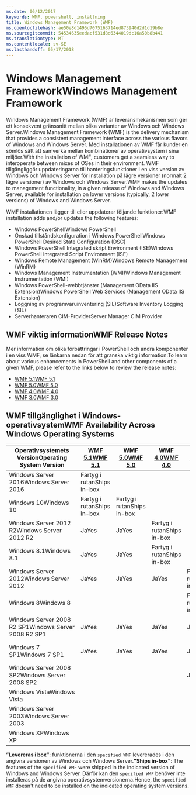 ```yaml
---
ms.date: 06/12/2017
keywords: WMF, powershell, inställning
title: Windows Management Framework (WMF)
ms.openlocfilehash: ae50e8d1495d7075163714ed873940d2d1d19b8e
ms.sourcegitcommit: 54534635eedacf531d8d6344019dc16a50b8b441
ms.translationtype: MT
ms.contentlocale: sv-SE
ms.lasthandoff: 05/17/2018
---
```

# <a name="windows-management-framework"></a><span data-ttu-id="d1b90-103">Windows Management Framework</span><span class="sxs-lookup"><span data-stu-id="d1b90-103">Windows Management Framework</span></span>

<span data-ttu-id="d1b90-104">Windows Management Framework (WMF) är leveransmekanismen som ger ett konsekvent gränssnitt mellan olika varianter av Windows och Windows Server.</span><span class="sxs-lookup"><span data-stu-id="d1b90-104">Windows Management Framework (WMF) is the delivery mechanism that provides a consistent management interface across the various flavors of Windows and Windows Server.</span></span>
<span data-ttu-id="d1b90-105">Med installationen av WMF får kunder en sömlös sätt att samverka mellan kombinationer av operativsystem i sina miljöer.</span><span class="sxs-lookup"><span data-stu-id="d1b90-105">With the installation of WMF, customers get a seamless way to interoperate between mixes of OSes in their environment.</span></span>
<span data-ttu-id="d1b90-106">WMF tillgängliggör uppdateringarna till hanteringsfunktioner i en viss version av Windows och Windows Server för installation på lägre versioner (normalt 2 lägre versioner) av Windows och Windows Server.</span><span class="sxs-lookup"><span data-stu-id="d1b90-106">WMF makes the updates to management functionality, in a given release of Windows and Windows Server, available for installation on lower versions (typically, 2 lower versions) of Windows and Windows Server.</span></span>

<span data-ttu-id="d1b90-107">WMF installationen lägger till eller uppdaterar följande funktioner:</span><span class="sxs-lookup"><span data-stu-id="d1b90-107">WMF installation adds and/or updates the following features:</span></span>

- <span data-ttu-id="d1b90-108">Windows PowerShell</span><span class="sxs-lookup"><span data-stu-id="d1b90-108">Windows PowerShell</span></span>
- <span data-ttu-id="d1b90-109">Önskad tillståndskonfiguration i Windows PowerShell</span><span class="sxs-lookup"><span data-stu-id="d1b90-109">Windows PowerShell Desired State Configuration (DSC)</span></span>
- <span data-ttu-id="d1b90-110">Windows PowerShell Integrated skript Environment (ISE)</span><span class="sxs-lookup"><span data-stu-id="d1b90-110">Windows PowerShell Integrated Script Environment (ISE)</span></span>
- <span data-ttu-id="d1b90-111">Windows Remote Management (WinRM)</span><span class="sxs-lookup"><span data-stu-id="d1b90-111">Windows Remote Management (WinRM)</span></span>
- <span data-ttu-id="d1b90-112">Windows Management Instrumentation (WMI)</span><span class="sxs-lookup"><span data-stu-id="d1b90-112">Windows Management Instrumentation (WMI)</span></span>
- <span data-ttu-id="d1b90-113">Windows PowerShell-webbtjänster (Management OData IIS Extension)</span><span class="sxs-lookup"><span data-stu-id="d1b90-113">Windows PowerShell Web Services (Management OData IIS Extension)</span></span>
- <span data-ttu-id="d1b90-114">Loggning av programvaruinventering (SIL)</span><span class="sxs-lookup"><span data-stu-id="d1b90-114">Software Inventory Logging (SIL)</span></span>
- <span data-ttu-id="d1b90-115">Serverhanteraren CIM-Provider</span><span class="sxs-lookup"><span data-stu-id="d1b90-115">Server Manager CIM Provider</span></span>

## <a name="wmf-release-notes"></a><span data-ttu-id="d1b90-116">WMF viktig information</span><span class="sxs-lookup"><span data-stu-id="d1b90-116">WMF Release Notes</span></span>

<span data-ttu-id="d1b90-117">Mer information om olika förbättringar i PowerShell och andra komponenter i en viss WMF, se länkarna nedan för att granska viktig information:</span><span class="sxs-lookup"><span data-stu-id="d1b90-117">To learn about various enhancements in PowerShell and other components of a given WMF, please refer to the links below to review the release notes:</span></span>

- [<span data-ttu-id="d1b90-118">WMF 5.1</span><span class="sxs-lookup"><span data-stu-id="d1b90-118">WMF 5.1</span></span>](5.1/release-notes.md)
- [<span data-ttu-id="d1b90-119">WMF 5.0</span><span class="sxs-lookup"><span data-stu-id="d1b90-119">WMF 5.0</span></span>](5.0/releasenotes.md)
- [<span data-ttu-id="d1b90-120">WMF 4.0</span><span class="sxs-lookup"><span data-stu-id="d1b90-120">WMF 4.0</span></span>](https://download.microsoft.com/download/3/D/6/3D61D262-8549-4769-A660-230B67E15B25/Windows%20Management%20Framework%204%200%20Release%20Notes.docx)
- [<span data-ttu-id="d1b90-121">WMF 3.0</span><span class="sxs-lookup"><span data-stu-id="d1b90-121">WMF 3.0</span></span>](https://download.microsoft.com/download/E/7/6/E76850B8-DA6E-4FF5-8CCE-A24FC513FD16/WMF%203%20Release%20Notes.docx)

## <a name="wmf-availability-across-windows-operating-systems"></a><span data-ttu-id="d1b90-122">WMF tillgänglighet i Windows-operativsystem</span><span class="sxs-lookup"><span data-stu-id="d1b90-122">WMF Availability Across Windows Operating Systems</span></span>

| <span data-ttu-id="d1b90-123">Operativsystemets Version</span><span class="sxs-lookup"><span data-stu-id="d1b90-123">Operating System Version</span></span> | [<span data-ttu-id="d1b90-124">WMF 5.1</span><span class="sxs-lookup"><span data-stu-id="d1b90-124">WMF 5.1</span></span>](https://aka.ms/wmf51download) | [<span data-ttu-id="d1b90-125">WMF 5.0</span><span class="sxs-lookup"><span data-stu-id="d1b90-125">WMF 5.0</span></span>](https://aka.ms/wmf5download) | [<span data-ttu-id="d1b90-126">WMF 4.0</span><span class="sxs-lookup"><span data-stu-id="d1b90-126">WMF 4.0</span></span>](https://aka.ms/wmf4download) |  [<span data-ttu-id="d1b90-127">WMF 3.0</span><span class="sxs-lookup"><span data-stu-id="d1b90-127">WMF 3.0</span></span>](https://aka.ms/wmf3download) | [<span data-ttu-id="d1b90-128">WMF 2.0</span><span class="sxs-lookup"><span data-stu-id="d1b90-128">WMF 2.0</span></span>](https://aka.ms/wmf2download) |
| ------------------------ | ----------- | ----------- | ----------- | ------------ |  ------------- |
| <span data-ttu-id="d1b90-129">Windows Server 2016</span><span class="sxs-lookup"><span data-stu-id="d1b90-129">Windows Server 2016</span></span> | <span data-ttu-id="d1b90-130">Fartyg i rutan</span><span class="sxs-lookup"><span data-stu-id="d1b90-130">Ships in-box</span></span> |  |  |  |  |
| <span data-ttu-id="d1b90-131">Windows 10</span><span class="sxs-lookup"><span data-stu-id="d1b90-131">Windows 10</span></span> | <span data-ttu-id="d1b90-132">Fartyg i rutan</span><span class="sxs-lookup"><span data-stu-id="d1b90-132">Ships in-box</span></span> | <span data-ttu-id="d1b90-133">Fartyg i rutan</span><span class="sxs-lookup"><span data-stu-id="d1b90-133">Ships in-box</span></span>  | | | |
| <span data-ttu-id="d1b90-134">Windows Server 2012 R2</span><span class="sxs-lookup"><span data-stu-id="d1b90-134">Windows Server 2012 R2</span></span>| <span data-ttu-id="d1b90-135">Ja</span><span class="sxs-lookup"><span data-stu-id="d1b90-135">Yes</span></span> | <span data-ttu-id="d1b90-136">Ja</span><span class="sxs-lookup"><span data-stu-id="d1b90-136">Yes</span></span> | <span data-ttu-id="d1b90-137">Fartyg i rutan</span><span class="sxs-lookup"><span data-stu-id="d1b90-137">Ships in-box</span></span> |  |  |
| <span data-ttu-id="d1b90-138">Windows 8.1</span><span class="sxs-lookup"><span data-stu-id="d1b90-138">Windows 8.1</span></span> | <span data-ttu-id="d1b90-139">Ja</span><span class="sxs-lookup"><span data-stu-id="d1b90-139">Yes</span></span> | <span data-ttu-id="d1b90-140">Ja</span><span class="sxs-lookup"><span data-stu-id="d1b90-140">Yes</span></span> |  <span data-ttu-id="d1b90-141">Fartyg i rutan</span><span class="sxs-lookup"><span data-stu-id="d1b90-141">Ships in-box</span></span> |  |  |
| <span data-ttu-id="d1b90-142">Windows Server 2012</span><span class="sxs-lookup"><span data-stu-id="d1b90-142">Windows Server 2012</span></span> | <span data-ttu-id="d1b90-143">Ja</span><span class="sxs-lookup"><span data-stu-id="d1b90-143">Yes</span></span> | <span data-ttu-id="d1b90-144">Ja</span><span class="sxs-lookup"><span data-stu-id="d1b90-144">Yes</span></span> | <span data-ttu-id="d1b90-145">Ja</span><span class="sxs-lookup"><span data-stu-id="d1b90-145">Yes</span></span> |  <span data-ttu-id="d1b90-146">Fartyg i rutan</span><span class="sxs-lookup"><span data-stu-id="d1b90-146">Ships in-box</span></span> | |
| <span data-ttu-id="d1b90-147">Windows 8</span><span class="sxs-lookup"><span data-stu-id="d1b90-147">Windows 8</span></span> |  |  |  | <span data-ttu-id="d1b90-148">Fartyg i rutan</span><span class="sxs-lookup"><span data-stu-id="d1b90-148">Ships in-box</span></span> | |
| <span data-ttu-id="d1b90-149">Windows Server 2008 R2 SP1</span><span class="sxs-lookup"><span data-stu-id="d1b90-149">Windows Server 2008 R2 SP1</span></span> | <span data-ttu-id="d1b90-150">Ja</span><span class="sxs-lookup"><span data-stu-id="d1b90-150">Yes</span></span> | <span data-ttu-id="d1b90-151">Ja</span><span class="sxs-lookup"><span data-stu-id="d1b90-151">Yes</span></span> | <span data-ttu-id="d1b90-152">Ja</span><span class="sxs-lookup"><span data-stu-id="d1b90-152">Yes</span></span> |  <span data-ttu-id="d1b90-153">Ja</span><span class="sxs-lookup"><span data-stu-id="d1b90-153">Yes</span></span>| <span data-ttu-id="d1b90-154">Fartyg i rutan</span><span class="sxs-lookup"><span data-stu-id="d1b90-154">Ships in-box</span></span> |
| <span data-ttu-id="d1b90-155">Windows 7 SP1</span><span class="sxs-lookup"><span data-stu-id="d1b90-155">Windows 7 SP1</span></span>  | <span data-ttu-id="d1b90-156">Ja</span><span class="sxs-lookup"><span data-stu-id="d1b90-156">Yes</span></span> | <span data-ttu-id="d1b90-157">Ja</span><span class="sxs-lookup"><span data-stu-id="d1b90-157">Yes</span></span> | <span data-ttu-id="d1b90-158">Ja</span><span class="sxs-lookup"><span data-stu-id="d1b90-158">Yes</span></span> | <span data-ttu-id="d1b90-159">Ja</span><span class="sxs-lookup"><span data-stu-id="d1b90-159">Yes</span></span> | <span data-ttu-id="d1b90-160">Fartyg i rutan</span><span class="sxs-lookup"><span data-stu-id="d1b90-160">Ships in-box</span></span> |
| <span data-ttu-id="d1b90-161">Windows Server 2008 SP2</span><span class="sxs-lookup"><span data-stu-id="d1b90-161">Windows Server 2008 SP2</span></span> | | | | <span data-ttu-id="d1b90-162">Ja</span><span class="sxs-lookup"><span data-stu-id="d1b90-162">Yes</span></span> | <span data-ttu-id="d1b90-163">Ja</span><span class="sxs-lookup"><span data-stu-id="d1b90-163">Yes</span></span> |
| <span data-ttu-id="d1b90-164">Windows Vista</span><span class="sxs-lookup"><span data-stu-id="d1b90-164">Windows Vista</span></span> | | | | | <span data-ttu-id="d1b90-165">Ja</span><span class="sxs-lookup"><span data-stu-id="d1b90-165">Yes</span></span> |
| <span data-ttu-id="d1b90-166">Windows Server 2003</span><span class="sxs-lookup"><span data-stu-id="d1b90-166">Windows Server 2003</span></span>| | | |  | <span data-ttu-id="d1b90-167">Ja</span><span class="sxs-lookup"><span data-stu-id="d1b90-167">Yes</span></span> |
| <span data-ttu-id="d1b90-168">Windows XP</span><span class="sxs-lookup"><span data-stu-id="d1b90-168">Windows XP</span></span> | | | |  | <span data-ttu-id="d1b90-169">Ja</span><span class="sxs-lookup"><span data-stu-id="d1b90-169">Yes</span></span> |

<span data-ttu-id="d1b90-170">**”Levereras i box”**: funktionerna i den `specified WMF` levererades i den angivna versionen av Windows och Windows Server.</span><span class="sxs-lookup"><span data-stu-id="d1b90-170">**"Ships in-box"**: The features of the `specified WMF` were shipped in the indicated version of  Windows and Windows Server.</span></span>
<span data-ttu-id="d1b90-171">Därför kan den `specified WMF` behöver inte installeras på de angivna operativsystemversionerna.</span><span class="sxs-lookup"><span data-stu-id="d1b90-171">Hence, the `specified WMF` doesn't need to be installed on the indicated operating system versions.</span></span>
